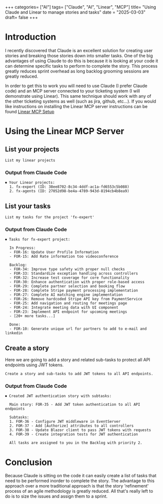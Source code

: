 
+++
categories= ["AI"]
tags= ["Claude", "AI", "Linear", "MCP"]
title= "Using Claude and Linear to manage stories and tasks"
date = "2025-03-03"
draft= false
+++

# Introduction

I recently discovered that Claude is an excellent solution for creating user stories and breaking those stories down into smaller tasks. One of the big advantages of using Claude to do this is because it is looking at your code it can determine specific tasks to perform to complete the story. This process greatly reduces sprint overhead as long backlog grooming sessions are greatly reduced.

In order to get this to work you will need to use Claude (I prefer Claude code) and an MCP server connected to your ticketing system (I will demonstrate using Linear).  This same technique should work with any of the other ticketing systems as well (such as jira, github, etc...).  If you would like instructions on installing the Linear MCP server instructions can be found [Linear MCP Setup](/post/linear-mcp-setup/)

# Using the Linear MCP Server

## List your projects

```
List my linear projects
```
### Output from Claude Code

```
⏺ Your Linear projects:
  1. fx-expert (ID: 38ee8702-8c34-4ddf-ac1a-fd6553c5b088)
  2. fx-agents (ID: 27052d98-be4a-4789-943d-8194cb4b8ea9)
```

## List your tasks

```
List my tasks for the project 'fx-expert'
```

### Output from Claude Code

```
⏺ Tasks for fx-expert project:

  In Progress:
  - FOR-16: Update User Profile Information
  - FOR-15: Add Rate information too videoconference

  Backlog:
  - FOR-34: Improve type safety with proper null checks
  - FOR-33: Standardize exception handling across controllers
  - FOR-32: Increase test coverage for core functionality
  - FOR-30: Enhance authentication with proper role-based access
  - FOR-29: Complete partner selection and booking flow
  - FOR-28: Complete Stripe payment processing implementation
  - FOR-27: Complete AI matching engine implementation
  - FOR-26: Remove hardcoded Stripe API key from PaymentService
  - FOR-25: Add navigation and routing for meetings page
  - FOR-24: Integrate meeting data with UI component
  - FOR-23: Implement API endpoint for upcoming meetings
  - [20+ more tasks...]

  Done:
  - FOR-10: Generate unique url for partners to add to e-mail and linkedin
```

## Create a story

Here we are going to add a story and related sub-tasks to protect all API endpoints using JWT tokens.

```
Create a story and sub-tasks to add JWT tokens to all API endpoints.
```
### Output from Claude Code

```
⏺ Created JWT authentication story with subtasks:

  Main story: FOR-35 - Add JWT token authentication to all API endpoints

  Subtasks:
  1. FOR-36 - Configure JWT middleware in EventServer
  2. FOR-37 - Add [Authorize] attributes to all controllers
  3. FOR-38 - Update Blazor client to pass JWT tokens with requests
  4. FOR-39 - Create integration tests for JWT authentication

  All tasks are assigned to you in the Backlog with priority 2.

```

# Conclusion

Because Claude is sitting on the code it can easily create a list of tasks that need to be performed inorder to complete the story.  The advantage to this approach over a more traditional approach is that the story 'refinement' process of an agile methodology is greatly reduced.  All that's really left to do is to size the issues and assign them to a sprint.  
